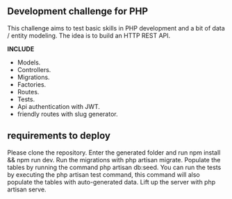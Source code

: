 ## Development challenge for PHP

This challenge aims to test basic skills in PHP development and a bit of data / entity modeling. The idea is to build an HTTP REST API.

<b>INCLUDE</b>

- Models.
- Controllers.
- Migrations. 
- Factories.
- Routes.
- Tests.
- Api authentication with JWT.
- friendly routes with slug generator.

## requirements to deploy

Please clone the repository.
Enter the generated folder and run npm install && npm run dev.
Run the migrations with php artisan migrate.
Populate the tables by running the command php artisan db:seed.
You can run the tests by executing the php artisan test command, this command will also populate the tables with auto-generated data.
Lift up the server with php artisan serve.